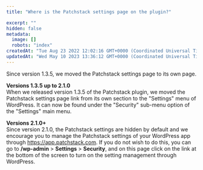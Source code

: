 ```yaml
---
title: "Where is the Patchstack settings page on the plugin?"

excerpt: ""
hidden: false
metadata: 
  image: []
  robots: "index"
createdAt: "Tue Aug 23 2022 12:02:16 GMT+0000 (Coordinated Universal Time)"
updatedAt: "Wed May 10 2023 13:36:12 GMT+0000 (Coordinated Universal Time)"
---
```

Since version 1.3.5, we moved the Patchstack settings page to its own page.

**Versions 1.3.5 up to 2.1.0**  
When we released version 1.3.5 of the Patchstack plugin, we moved the Patchstack settings page link from its own section to the "Settings" menu of WordPress. It can now be found under the "Security" sub-menu option of the "Settings" main menu.

**Versions 2.1.0+**  
Since version 2.1.0, the Patchstack settings are hidden by default and we encourage you to manage the Patchstack settings of your WordPress app through <https://app.patchstack.com>. If you do not wish to do this, you can go to **/wp-admin** > **Settings** > **Security**, and on this page click on the link at the bottom of the screen to turn on the setting management through WordPress.
